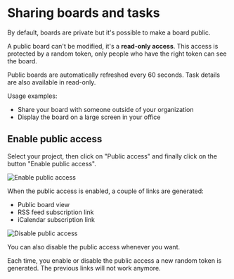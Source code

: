 Sharing boards and tasks
========================

By default, boards are private but it's possible to make a board public.

A public board can't be modified, it's a **read-only access**.
This access is protected by a random token, only people who have the right token can see the board.

Public boards are automatically refreshed every 60 seconds.
Task details are also available in read-only.

Usage examples:

- Share your board with someone outside of your organization
- Display the board on a large screen in your office

Enable public access
-------------------

Select your project, then click on "Public access" and finally click on the button "Enable public access".

![Enable public access](http://kanboard.net/screenshots/documentation/project-enable-sharing.png)

When the public access is enabled, a couple of links are generated:

- Public board view
- RSS feed subscription link
- iCalendar subscription link

![Disable public access](http://kanboard.net/screenshots/documentation/project-disable-sharing.png)

You can also disable the public access whenever you want.

Each time, you enable or disable the public access a new random token is generated.
The previous links will not work anymore.
